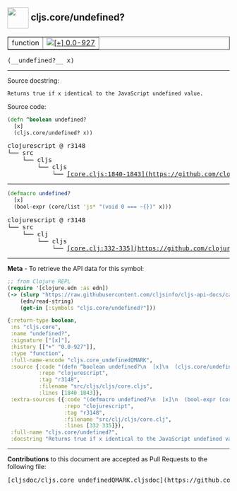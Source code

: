 ## <img width="48px" valign="middle" src="http://i.imgur.com/Hi20huC.png"> cljs.core/undefined?

 <table border="1">
<tr>

<td>function</td>
<td><a href="https://github.com/cljsinfo/cljs-api-docs/tree/0.0-927"><img valign="middle" alt="[+] 0.0-927" src="https://img.shields.io/badge/+-0.0--927-lightgrey.svg"></a> </td>
</tr>
</table>

 <samp>
(__undefined?__ x)<br>
</samp>

---




Source docstring:

```
Returns true if x identical to the JavaScript undefined value.
```

Source code:

```clj
(defn ^boolean undefined?
  [x]
  (cljs.core/undefined? x))
```

 <pre>
clojurescript @ r3148
└── src
    └── cljs
        └── cljs
            └── <ins>[core.cljs:1840-1843](https://github.com/clojure/clojurescript/blob/r3148/src/cljs/cljs/core.cljs#L1840-L1843)</ins>
</pre>


---

```clj
(defmacro undefined?
  [x]
  (bool-expr (core/list 'js* "(void 0 === ~{})" x)))
```

 <pre>
clojurescript @ r3148
└── src
    └── clj
        └── cljs
            └── <ins>[core.clj:332-335](https://github.com/clojure/clojurescript/blob/r3148/src/clj/cljs/core.clj#L332-L335)</ins>
</pre>

---

__Meta__ - To retrieve the API data for this symbol:

```clj
;; from Clojure REPL
(require '[clojure.edn :as edn])
(-> (slurp "https://raw.githubusercontent.com/cljsinfo/cljs-api-docs/catalog/cljs-api.edn")
    (edn/read-string)
    (get-in [:symbols "cljs.core/undefined?"]))
```

```clj
{:return-type boolean,
 :ns "cljs.core",
 :name "undefined?",
 :signature ["[x]"],
 :history [["+" "0.0-927"]],
 :type "function",
 :full-name-encode "cljs.core_undefinedQMARK",
 :source {:code "(defn ^boolean undefined?\n  [x]\n  (cljs.core/undefined? x))",
          :repo "clojurescript",
          :tag "r3148",
          :filename "src/cljs/cljs/core.cljs",
          :lines [1840 1843]},
 :extra-sources ({:code "(defmacro undefined?\n  [x]\n  (bool-expr (core/list 'js* \"(void 0 === ~{})\" x)))",
                  :repo "clojurescript",
                  :tag "r3148",
                  :filename "src/clj/cljs/core.clj",
                  :lines [332 335]}),
 :full-name "cljs.core/undefined?",
 :docstring "Returns true if x identical to the JavaScript undefined value."}

```

---

__Contributions__ to this document are accepted as Pull Requests to the following file:

 <pre>
[cljsdoc/cljs.core_undefinedQMARK.cljsdoc](https://github.com/cljsinfo/cljs-api-docs/blob/master/cljsdoc/cljs.core_undefinedQMARK.cljsdoc)
</pre>

